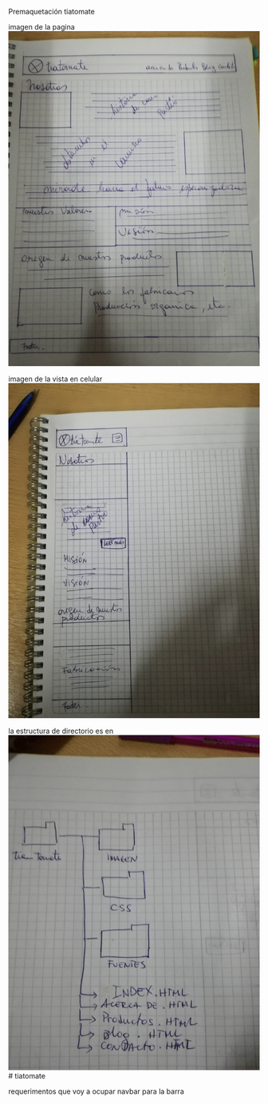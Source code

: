 Premaquetación tiatomate

imagen de la pagina
![](imagen/pagina.jpg)

imagen de la vista en celular
![](imagen/celular.jpg)

la estructura de directorio es en
![](imagen/diagrama.jpg)# tiatomate

requerimentos que voy a ocupar
navbar para la barra 
